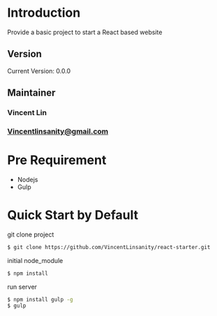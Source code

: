# Introduction
Provide a basic project to start a React based website

## Version
Current Version: 0.0.0

## Maintainer
### Vincent Lin
### Vincentlinsanity@gmail.com

# Pre Requirement
- Nodejs
- Gulp

# Quick Start by Default
git clone project
```bash
$ git clone https://github.com/VincentLinsanity/react-starter.git
```

initial node_module
```bash
$ npm install
```

run server
```bash
$ npm install gulp -g
$ gulp
```
